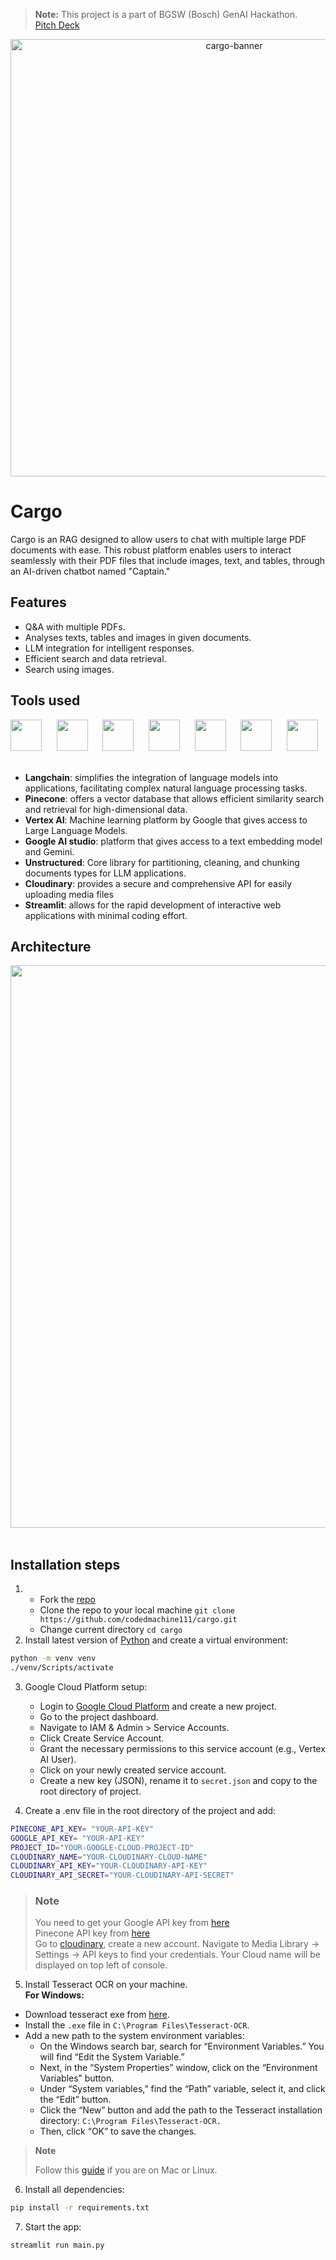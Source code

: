 > **Note:**
> This project is a part of BGSW (Bosch) GenAI Hackathon.  
> [Pitch Deck](https://www.canva.com/design/DAGG08_sI54/P6Aunmfw38Nw9r0wMHHSaw/view?utm_content=DAGG08_sI54&utm_campaign=designshare&utm_medium=link&utm_source=editor)
<p align="center">

  <img src="https://github.com/codedmachine111/cargo/assets/88738817/3672b024-1f5e-45fa-b179-9aa03e4087dd" alt="cargo-banner" width="700">

</p>

# Cargo

Cargo is an RAG designed to allow users to chat with multiple large PDF documents with ease. This robust platform enables users to interact seamlessly with their PDF files that include images, text, and tables, through an AI-driven chatbot named "Captain."

## Features

- Q&A with multiple PDFs.
- Analyses texts, tables and images in given documents.
- LLM integration for intelligent responses.
- Efficient search and data retrieval.
- Search using images.

## Tools used
<p align="left">
   <img src="https://github.com/codedmachine111/abridge/assets/88738817/492cc671-e6c9-494b-ba2b-296f7c1bad2a" height="50px">&nbsp;&nbsp;&nbsp;&nbsp;&nbsp;
   <img src="https://github.com/codedmachine111/cargo/assets/88738817/350c8f12-ff51-4a76-8ab5-c05daba96c1d" height="50px">&nbsp;&nbsp;&nbsp;&nbsp;&nbsp;
   <img src="https://github.com/codedmachine111/cargo/assets/88738817/bc76a436-7900-4a65-ade3-fb22b70cf08b" height="50px">&nbsp;&nbsp;&nbsp;&nbsp;&nbsp;
   <img src="https://github.com/codedmachine111/cargo/assets/88738817/ef687319-cf5c-49d0-9a95-cbd209c0a95b" height="50px">&nbsp;&nbsp;&nbsp;&nbsp;&nbsp;
   <img src="https://github.com/codedmachine111/cargo/assets/88738817/e8e4d829-1c2b-4545-a719-093fecb9ac9d" height="50px">&nbsp;&nbsp;&nbsp;&nbsp;&nbsp;
   <img src="https://github.com/codedmachine111/cargo/assets/88738817/dcbb61a0-27cf-410b-905a-946782d39cea" height="50px">&nbsp;&nbsp;&nbsp;&nbsp;&nbsp;
   <img src="https://github.com/codedmachine111/abridge/assets/88738817/2fb73136-6d50-423f-b4a0-1962b8e6914b" height="50px">&nbsp;&nbsp;&nbsp;&nbsp;&nbsp;
</p>

- **Langchain**: simplifies the integration of language models into applications, facilitating complex natural language processing tasks.
- **Pinecone**:  offers a vector database that allows efficient similarity search and retrieval for high-dimensional data.
- **Vertex AI**: Machine learning platform by Google that gives access to Large Language Models.
- **Google AI studio**: platform that gives access to a text embedding model and Gemini.
- **Unstructured**:  Core library for partitioning, cleaning, and chunking documents types for LLM applications.
- **Cloudinary**: provides a secure and comprehensive API for easily uploading media files 
- **Streamlit**: allows for the rapid development of interactive web applications with minimal coding effort.

## Architecture
<img src="https://github.com/codedmachine111/cargo/assets/88738817/418acd24-d7cb-4e07-bdd2-c739a8559ee7" width="900px">&nbsp;&nbsp;&nbsp;&nbsp;&nbsp;

## Installation steps

1. - Fork the [repo](https://github.com/codedmachine111/cargo)
   - Clone the repo to your local machine `git clone https://github.com/codedmachine111/cargo.git`
   - Change current directory `cd cargo`
2. Install latest version of [Python](https://www.python.org/) and create a virtual environment:
```bash
python -m venv venv
./venv/Scripts/activate
```

3. Google Cloud Platform setup:
   - Login to [Google Cloud Platform](https://cloud.google.com) and create a new project.
   - Go to the project dashboard.
   - Navigate to IAM & Admin > Service Accounts.
   - Click Create Service Account.
   - Grant the necessary permissions to this service account (e.g., Vertex AI User).
   - Click on your newly created service account.
   - Create a new key (JSON), rename it to `secret.json` and copy to the root directory of project.

4. Create a .env file in the root directory of the project and add:

```bash
PINECONE_API_KEY= "YOUR-API-KEY"
GOOGLE_API_KEY= "YOUR-API-KEY"
PROJECT_ID="YOUR-GOOGLE-CLOUD-PROJECT-ID"
CLOUDINARY_NAME="YOUR-CLOUDINARY-CLOUD-NAME"
CLOUDINARY_API_KEY="YOUR-CLOUDINARY-API-KEY"
CLOUDINARY_API_SECRET="YOUR-CLOUDINARY-API-SECRET"
```
> ### **Note**
> You need to get your Google API key from [here](https://aistudio.google.com/)\
> Pinecone API key from [here](https://www.pinecone.io/)\
> Go to [cloudinary](https://cloudinary.com/), create a new account. Navigate to Media Library -> Settings -> API keys to find your credentials. Your Cloud name will be displayed on top left of console.

5. Install Tesseract OCR on your machine.\
**For Windows:**
- Download tesseract exe from [here](https://github.com/UB-Mannheim/tesseract/wiki).
- Install the `.exe` file in `C:\Program Files\Tesseract-OCR`.
- Add a new path to the system environment variables:
  - On the Windows search bar, search for “Environment Variables.” You will find “Edit the System Variable.”
  - Next, in the “System Properties” window, click on the “Environment Variables” button.
  - Under “System variables,” find the “Path” variable, select it, and click the “Edit” button.
  - Click the “New” button and add the path to the Tesseract installation directory: `C:\Program Files\Tesseract-OCR.`
  - Then, click “OK” to save the changes.

> **Note**
> 
> Follow this [guide](https://builtin.com/articles/python-tesseract) if you are on Mac or Linux.


6. Install all dependencies:
```bash
pip install -r requirements.txt
```

7. Start the app:

```bash
streamlit run main.py
```
